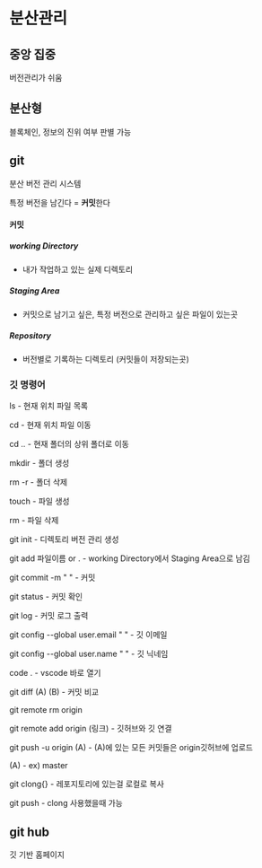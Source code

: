# 분산관리

## 중앙 집중

버전관리가 쉬움

## 분산형 

블록체인, 정보의 진위 여부 판별 가능

## git

분산 버전 관리 시스템

특정 버전을 남긴다 = **커밋**한다

#### 커밋

##### working Directory

- 내가 작업하고 있는 실제 디렉토리

##### Staging Area

- 커밋으로 남기고 싶은, 특정 버전으로 관리하고 싶은 파일이 있는곳

##### Repository

- 버전별로 기록하는 디렉토리 (커밋들이 저장되는곳) 

### 깃 명령어

ls - 현재 위치 파일 목록

cd - 현재 위치 파일 이동

cd .. - 현재 폴더의 상위 폴더로 이동

mkdir - 폴더 생성

rm -r - 폴더 삭제

touch - 파일 생성

rm - 파일 삭제

git init - 디렉토리 버전 관리 생성

git add 파일이름 or . - working Directory에서 Staging Area으로 남김

git commit -m " " - 커밋

git status - 커밋 확인

git log - 커밋 로그 출력

git config --global user.email " "  - 깃 이메일 

git config --global user.name " "  - 깃 닉네임

code . - vscode 바로 열기

git diff (A) (B) - 커밋 비교

git remote rm origin 

git remote add origin (링크) - 깃허브와 깃 연결

git push -u origin (A) - (A)에 있는 모든 커밋들은 origin깃허브에 업로드

(A) - ex) master

git clong{} - 레포지토리에 있는걸 로컬로 복사 

git push - clong 사용했을때 가능 

## git hub

깃 기반 홈페이지

